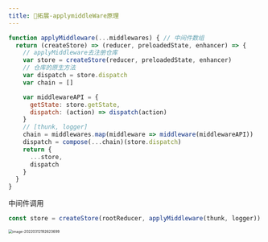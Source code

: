 ```yaml
---
title: 🌹拓展-applymiddleWare原理
---
```



```js
function applyMiddleware(...middlewares) { // 中间件数组
  return (createStore) => (reducer, preloadedState, enhancer) => {
    // applyMiddleware去注册仓库
    var store = createStore(reducer, preloadedState, enhancer)
    // 仓库的原生方法
    var dispatch = store.dispatch
    var chain = []

    var middlewareAPI = {
      getState: store.getState,
      dispatch: (action) => dispatch(action)
    }
    // [thunk, logger]
    chain = middlewares.map(middleware => middleware(middlewareAPI))
    dispatch = compose(...chain)(store.dispatch)
    return {
      ...store,
      dispatch
    }
  }
}
```

中间件调用

```js
const store = createStore(rootReducer, applyMiddleware(thunk, logger))
```

<img src="https://wuxiaohui-1254415986.cos.ap-nanjing.myqcloud.com/uPic/image-20220312192623699.png" alt="image-20220312192623699" style="zoom:50%;" />